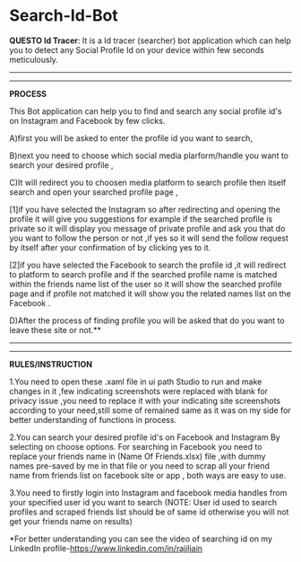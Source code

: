 # Search-Id-Bot

**QUESTO Id Tracer**: It is a Id tracer (searcher) bot application which can help you to detect any Social Profile Id on your device within few seconds meticulously.

***********************************
***********************************

**PROCESS**

This Bot application can help you to find and search any social profile id's on Instagram and Facebook by few clicks.

A)first you will be asked to enter the profile id you want to search,

B)next you need to choose which social media plarform/handle you want to search your desired profile ,

C)It will redirect you to choosen media platform to search profile then itself search and open your searched profile page ,

  [1]if you have selected the Instagram so after redirecting and opening the profile it will give you suggestions for example if the searched profile is private so it will display you message of private profile and ask you that do you want to follow the person or not ,if yes so it will send the follow request by itself after your confirmation of by clicking yes to it.
  
  [2]if you have selected the Facebook to search the profile id ,it will redirect to platform to search profile and if the searched profile name is matched within the friends name list of the user so it will show the searched profile page and if profile not matched it will show you the related names list on the Facebook .

D)After the process of finding profile you will be asked that do you want to leave these site or not.**



***********************************
***********************************

**RULES/INSTRUCTION**

1.You need to open these .xaml file in ui path Studio to run and make changes in it ,few indicating screenshots were replaced with blank for privacy issue ,you need to replace it with your indicating site screenshots according to your need,still some of remained same as it was on my side for better understanding of functions in process.

2.You can search your desired profile id's on Facebook and Instagram By selecting on choose options.
For searching in Facebook you need to replace your friends name in (Name Of Friends.xlsx) file ,with dummy names pre-saved  by me in that file or you need to scrap all your friend name from friends list on facebook site or app , both ways are easy to use.

3.You need to firstly login into Instagram and facebook media handles from your specified user id you want to search (NOTE: User id used to search profiles and scraped friends list should be of same id otherwise you will not get your friends name on results)

*For better understanding you can see the video of searching id on my LinkedIn profile-https://www.linkedin.com/in/rajiljain
